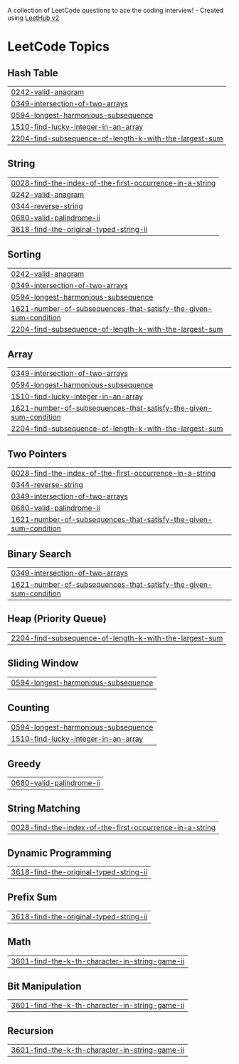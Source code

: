 A collection of LeetCode questions to ace the coding interview! - Created using [LeetHub v2](https://github.com/arunbhardwaj/LeetHub-2.0)
<!---LeetCode Topics Start-->
# LeetCode Topics
## Hash Table
|  |
| ------- |
| [0242-valid-anagram](https://github.com/soumyaupadhyay25/Leetcode/tree/master/0242-valid-anagram) |
| [0349-intersection-of-two-arrays](https://github.com/soumyaupadhyay25/Leetcode/tree/master/0349-intersection-of-two-arrays) |
| [0594-longest-harmonious-subsequence](https://github.com/soumyaupadhyay25/Leetcode/tree/master/0594-longest-harmonious-subsequence) |
| [1510-find-lucky-integer-in-an-array](https://github.com/soumyaupadhyay25/Leetcode/tree/master/1510-find-lucky-integer-in-an-array) |
| [2204-find-subsequence-of-length-k-with-the-largest-sum](https://github.com/soumyaupadhyay25/Leetcode/tree/master/2204-find-subsequence-of-length-k-with-the-largest-sum) |
## String
|  |
| ------- |
| [0028-find-the-index-of-the-first-occurrence-in-a-string](https://github.com/soumyaupadhyay25/Leetcode/tree/master/0028-find-the-index-of-the-first-occurrence-in-a-string) |
| [0242-valid-anagram](https://github.com/soumyaupadhyay25/Leetcode/tree/master/0242-valid-anagram) |
| [0344-reverse-string](https://github.com/soumyaupadhyay25/Leetcode/tree/master/0344-reverse-string) |
| [0680-valid-palindrome-ii](https://github.com/soumyaupadhyay25/Leetcode/tree/master/0680-valid-palindrome-ii) |
| [3618-find-the-original-typed-string-ii](https://github.com/soumyaupadhyay25/Leetcode/tree/master/3618-find-the-original-typed-string-ii) |
## Sorting
|  |
| ------- |
| [0242-valid-anagram](https://github.com/soumyaupadhyay25/Leetcode/tree/master/0242-valid-anagram) |
| [0349-intersection-of-two-arrays](https://github.com/soumyaupadhyay25/Leetcode/tree/master/0349-intersection-of-two-arrays) |
| [0594-longest-harmonious-subsequence](https://github.com/soumyaupadhyay25/Leetcode/tree/master/0594-longest-harmonious-subsequence) |
| [1621-number-of-subsequences-that-satisfy-the-given-sum-condition](https://github.com/soumyaupadhyay25/Leetcode/tree/master/1621-number-of-subsequences-that-satisfy-the-given-sum-condition) |
| [2204-find-subsequence-of-length-k-with-the-largest-sum](https://github.com/soumyaupadhyay25/Leetcode/tree/master/2204-find-subsequence-of-length-k-with-the-largest-sum) |
## Array
|  |
| ------- |
| [0349-intersection-of-two-arrays](https://github.com/soumyaupadhyay25/Leetcode/tree/master/0349-intersection-of-two-arrays) |
| [0594-longest-harmonious-subsequence](https://github.com/soumyaupadhyay25/Leetcode/tree/master/0594-longest-harmonious-subsequence) |
| [1510-find-lucky-integer-in-an-array](https://github.com/soumyaupadhyay25/Leetcode/tree/master/1510-find-lucky-integer-in-an-array) |
| [1621-number-of-subsequences-that-satisfy-the-given-sum-condition](https://github.com/soumyaupadhyay25/Leetcode/tree/master/1621-number-of-subsequences-that-satisfy-the-given-sum-condition) |
| [2204-find-subsequence-of-length-k-with-the-largest-sum](https://github.com/soumyaupadhyay25/Leetcode/tree/master/2204-find-subsequence-of-length-k-with-the-largest-sum) |
## Two Pointers
|  |
| ------- |
| [0028-find-the-index-of-the-first-occurrence-in-a-string](https://github.com/soumyaupadhyay25/Leetcode/tree/master/0028-find-the-index-of-the-first-occurrence-in-a-string) |
| [0344-reverse-string](https://github.com/soumyaupadhyay25/Leetcode/tree/master/0344-reverse-string) |
| [0349-intersection-of-two-arrays](https://github.com/soumyaupadhyay25/Leetcode/tree/master/0349-intersection-of-two-arrays) |
| [0680-valid-palindrome-ii](https://github.com/soumyaupadhyay25/Leetcode/tree/master/0680-valid-palindrome-ii) |
| [1621-number-of-subsequences-that-satisfy-the-given-sum-condition](https://github.com/soumyaupadhyay25/Leetcode/tree/master/1621-number-of-subsequences-that-satisfy-the-given-sum-condition) |
## Binary Search
|  |
| ------- |
| [0349-intersection-of-two-arrays](https://github.com/soumyaupadhyay25/Leetcode/tree/master/0349-intersection-of-two-arrays) |
| [1621-number-of-subsequences-that-satisfy-the-given-sum-condition](https://github.com/soumyaupadhyay25/Leetcode/tree/master/1621-number-of-subsequences-that-satisfy-the-given-sum-condition) |
## Heap (Priority Queue)
|  |
| ------- |
| [2204-find-subsequence-of-length-k-with-the-largest-sum](https://github.com/soumyaupadhyay25/Leetcode/tree/master/2204-find-subsequence-of-length-k-with-the-largest-sum) |
## Sliding Window
|  |
| ------- |
| [0594-longest-harmonious-subsequence](https://github.com/soumyaupadhyay25/Leetcode/tree/master/0594-longest-harmonious-subsequence) |
## Counting
|  |
| ------- |
| [0594-longest-harmonious-subsequence](https://github.com/soumyaupadhyay25/Leetcode/tree/master/0594-longest-harmonious-subsequence) |
| [1510-find-lucky-integer-in-an-array](https://github.com/soumyaupadhyay25/Leetcode/tree/master/1510-find-lucky-integer-in-an-array) |
## Greedy
|  |
| ------- |
| [0680-valid-palindrome-ii](https://github.com/soumyaupadhyay25/Leetcode/tree/master/0680-valid-palindrome-ii) |
## String Matching
|  |
| ------- |
| [0028-find-the-index-of-the-first-occurrence-in-a-string](https://github.com/soumyaupadhyay25/Leetcode/tree/master/0028-find-the-index-of-the-first-occurrence-in-a-string) |
## Dynamic Programming
|  |
| ------- |
| [3618-find-the-original-typed-string-ii](https://github.com/soumyaupadhyay25/Leetcode/tree/master/3618-find-the-original-typed-string-ii) |
## Prefix Sum
|  |
| ------- |
| [3618-find-the-original-typed-string-ii](https://github.com/soumyaupadhyay25/Leetcode/tree/master/3618-find-the-original-typed-string-ii) |
## Math
|  |
| ------- |
| [3601-find-the-k-th-character-in-string-game-ii](https://github.com/soumyaupadhyay25/Leetcode/tree/master/3601-find-the-k-th-character-in-string-game-ii) |
## Bit Manipulation
|  |
| ------- |
| [3601-find-the-k-th-character-in-string-game-ii](https://github.com/soumyaupadhyay25/Leetcode/tree/master/3601-find-the-k-th-character-in-string-game-ii) |
## Recursion
|  |
| ------- |
| [3601-find-the-k-th-character-in-string-game-ii](https://github.com/soumyaupadhyay25/Leetcode/tree/master/3601-find-the-k-th-character-in-string-game-ii) |
<!---LeetCode Topics End-->